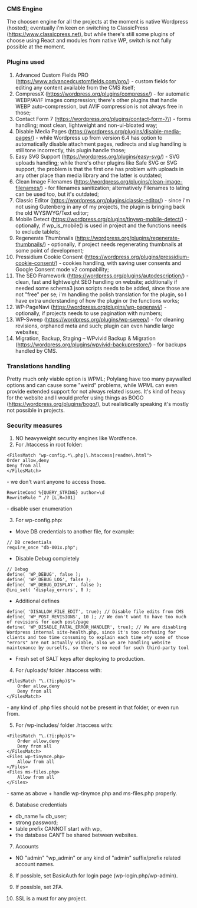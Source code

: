 ### CMS Engine

The choosen engine for all the projects at the moment is native Wordpress (hosted); eventually i'm keen on switching to ClassicPress (https://www.classicpress.net), but while there's still some plugins of choose using React and modules from native WP, switch is not fully possible at the moment.

### Plugins used

1. Advanced Custom Fields PRO (https://www.advancedcustomfields.com/pro/) - custom fields for editing any content available from the CMS itself;
2. CompressX (https://wordpress.org/plugins/compressx/) - for automatic WEBP/AVIF images compression; there's other plugins that handle WEBP auto-compression, but AVIF compression is not always free in those;
3. Contact Form 7 (https://wordpress.org/plugins/contact-form-7/) - forms handling; most clean, lightweight and non-ui-bloated way;
4. Disable Media Pages (https://wordpress.org/plugins/disable-media-pages/) - while Wordpress up from version 6.4 has option to automatically disable attachment pages, redirects and slug handling is still tone incorrectly, this plugin handle those;
5. Easy SVG Support (https://wordpress.org/plugins/easy-svg/) - SVG uploads handling; while there's other plugins like Safe SVG or SVG support, the problem is that the first one has problem with uploads in any other place than media library and the latter is outdated;
6. Clean Image Filenames (https://wordpress.org/plugins/clean-image-filenames/) - for filenames sanitization; alternatively Filenames to lating can be used too, but it's outdated;
7. Classic Editor (https://wordpress.org/plugins/classic-editor/) - since i'm not using Gutenberg in any of my projects, the plugin is bringing back the old WYSIWYG/Text editor;
8. Mobile Detect (https://wordpress.org/plugins/tinywp-mobile-detect/) - optionally, if wp_is_mobile() is used in project and the functions needs to exclude tablets;
9. Regenerate Thumbnails (https://wordpress.org/plugins/regenerate-thumbnails/) - optionally, if project needs regenerating thumbnails at some point of development;
10. Pressidium Cookie Consent (https://wordpress.org/plugins/pressidium-cookie-consent/) - cookies handling, with saving user consents and Google Consent mode v2 compability;
11. The SEO Framework (https://wordpress.org/plugins/autodescription/) - clean, fast and lightweight SEO handling on website; additionally if needed some schema3 json scripts needs to be added, since those are not "free" per se; i'm handling the polish translation for the plugin, so I have extra understanding of how the plugin or the functions works;
12. WP-PageNavi (https://wordpress.org/plugins/wp-pagenavi/) - optionally, if projects needs to use pagination with numbers;
13. WP-Sweep (https://wordpress.org/plugins/wp-sweep/) - for cleaning revisions, orphaned meta and such; plugin can even handle large websites;
14. Migration, Backup, Staging – WPvivid Backup & Migration (https://wordpress.org/plugins/wpvivid-backuprestore/) - for backups handled by CMS.

### Translations handling

Pretty much only viable option is WPML; Polylang have too many paywalled options and can cause some "weird" problems, while WPML can even provide extended support for not always related issues. It's kind of heavy for the website and I would prefer using things as BOGO (https://wordpress.org/plugins/bogo/), but realistically speaking it's mostly not possible in projects.

### Security measures

1. NO heavyweight security engines like Wordfence.
2. For .htaccess in root folder:
```
<FilesMatch "wp-config.*\.php|\.htaccess|readme\.html">
Order allow,deny
Deny from all
</FilesMatch>
```
\- we don't want anyone to access those.
```
RewriteCond %{QUERY_STRING} author=\d
RewriteRule ^ /? [L,R=301]
```
\- disable user enumeration

3. For wp-config.php:

* Move DB credentials to another file, for example:
```
// DB credentials
require_once "db-001x.php";
```
* Disable Debug completely
```
// Debug
define( 'WP_DEBUG', false );
define( 'WP_DEBUG_LOG', false );
define( 'WP_DEBUG_DISPLAY', false );
@ini_set( 'display_errors', 0 );
```

* Additional defines
```
define(	'DISALLOW_FILE_EDIT', true); // Disable file edits from CMS
define( 'WP_POST_REVISIONS', 10 ); // We don't want to have too much of revisions for each post/page
define( 'WP_DISABLE_FATAL_ERROR_HANDLER', true); // We are disabling Wordpress internal site-health.php, since it's too confusing for clients and too time consuming to explain each time why some of those "errors" are not actually viable, also we are handling website maintenance by ourselfs, so there's no need for such third-party tool
```

* Fresh set of SALT keys after deploying to production.

4. For /uploads/ folder
.htaccess with:
```
<FilesMatch "\.(?i:php)$">
	Order allow,deny
	Deny from all
</FilesMatch>
```
\- any kind of .php files should not be present in that folder, or even run from.

5. For /wp-includes/ folder
.htaccess with:
```
<FilesMatch "\.(?i:php)$">
	Order allow,deny
	Deny from all
</FilesMatch>
<Files wp-tinymce.php>
	Allow from all
</Files>
<Files ms-files.php>
	Allow from all
</Files>
```
\- same as above + handle wp-tinymce.php and ms-files.php properly.

6. Database credentials
* db_name != db_user;
* strong password;
* table prefix CANNOT start with wp_
* the database CAN'T be shared between websites.

7. Accounts
* NO "admin" "wp_admin" or any kind of "admin" suffix/prefix related account names.

8. If possible, set BasicAuth for login page (wp-login.php/wp-admin).

9. If possible, set 2FA.

10. SSL is a must for any project.
